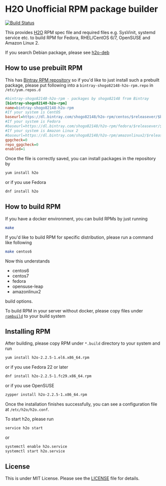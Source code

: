 H2O Unofficial RPM package builder
==================================

[![Build Status](https://travis-ci.com/shogo82148/h2o-rpm.svg?branch=master)](https://travis-ci.com/shogo82148/h2o-rpm)

This provides [H2O](https://h2o.examp1e.net/) RPM spec file and required files
e.g. SysVinit, systemd service etc. to build RPM for Fedora, RHEL/CentOS 6/7,
OpenSUSE and Amazon Linux 2.

If you search Debian package, please see [h2o-deb](https://github.com/shogo82148/h2o-deb)

## How to use prebuilt RPM

This has [Bintray RPM repository](https://bintray.com/shogo82148/h2o-rpm) so if
you'd like to just install such a prebuilt package, please put following into a
`bintray-shogo82148-h2o-rpm.repo` in `/etc/yum.repos.d`

```ini
#bintray-shogo82148-h2o-rpm - packages by shogo82148 from Bintray
[bintray-shogo82148-h2o-rpm]
name=bintray-shogo82148-h2o-rpm
#If your system is CentOS
baseurl=https://dl.bintray.com/shogo82148/h2o-rpm/centos/$releasever/$basearch/
#If your system is Fedora
#baseurl=https://dl.bintray.com/shogo82148/h2o-rpm/fedora/$releasever/$basearch/
#If your system is Amazon Linux 2
#baseurl=https://dl.bintray.com/shogo82148/h2o-rpm/amazonlinux2/$releasever/$basearch/
gpgcheck=0
repo_gpgcheck=0
enabled=1
```

Once the file is correctly saved, you can install packages in the repository by

```bash
yum install h2o
```

or if you use Fedora

```bash
dnf install h2o
```

## How to build RPM

If you have a docker environment, you can build RPMs by just running

```bash
make
```

If you'd like to build RPM for specific distribution, please run a command like
following

```bash
make centos6
```

Now this understands

- centos6
- centos7
- fedora
- opensuse-leap
- amazonlinux2

build options.

To build RPM in your server without docker, please copy files under
[`rpmbuild`](https://github.com/shogo82148/h2o-rpm/blob/master/rpmbuild) to your
build system

## Installing RPM

After building, please copy RPM under `*.build` directory to your system and
run

```bash
yum install h2o-2.2.5-1.el6.x86_64.rpm
```

or if you use Fedora 22 or later

```bash
dnf install h2o-2.2.5-1.fc29.x86_64.rpm
```

or if you use OpenSUSE

```bash
zypper install h2o-2.2.5-1.x86_64.rpm
```

Once the installation finishes successfully, you can see a configuration file
at `/etc/h2o/h2o.conf`.

To start h2o, please run

```bash
service h2o start
```

or

```bash
systemctl enable h2o.service
systemctl start h2o.service
```

## License

This is under MIT License. Please see the
[LICENSE](https://github.com/shogo82148/h2o-rpm/blob/master/LICENSE) file for
details.
